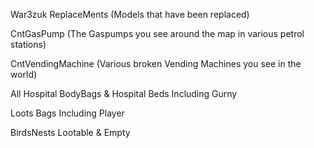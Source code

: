 War3zuk ReplaceMents (Models that have been replaced)

CntGasPump (The Gaspumps you see around the map in various petrol stations)

CntVendingMachine (Various broken Vending Machines you see in the world)

All Hospital BodyBags & Hospital Beds Including Gurny

Loots Bags Including Player

BirdsNests Lootable & Empty